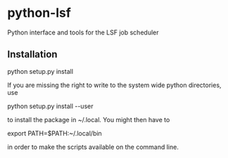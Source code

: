python-lsf
==========

Python interface and tools for the LSF job scheduler

Installation
------------

python setup.py install

If you are missing the right to write to the system wide python directories,
use

python setup.py install --user

to install the package in ~/.local. You might then have to

export PATH=$PATH:~/.local/bin

in order to make the scripts available on the command line.

